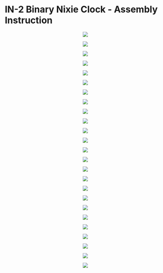 # IN-2 Binary Nixie Clock - Assembly Instruction

<p align="center"><img src="https://github.com/marcinsaj/IN2-Binary-Nixie-Clock/blob/master/extras/assembly-instruction/in2-binary-nixie-clock-assembly-instruction_12.png"></p>

<p align="center"><img src="https://github.com/marcinsaj/IN2-Binary-Nixie-Clock/blob/master/extras/assembly-instruction/images/in2-binary-nixie-clock-assembly-instruction-images_01.jpg"></p>
<p align="center"><img src="https://github.com/marcinsaj/IN2-Binary-Nixie-Clock/blob/master/extras/assembly-instruction/images/in2-binary-nixie-clock-assembly-instruction-images_02.jpg"></p>
<p align="center"><img src="https://github.com/marcinsaj/IN2-Binary-Nixie-Clock/blob/master/extras/assembly-instruction/images/in2-binary-nixie-clock-assembly-instruction-images_03.jpg"></p>
<p align="center"><img src="https://github.com/marcinsaj/IN2-Binary-Nixie-Clock/blob/master/extras/assembly-instruction/images/in2-binary-nixie-clock-assembly-instruction-images_04.jpg"></p>
<p align="center"><img src="https://github.com/marcinsaj/IN2-Binary-Nixie-Clock/blob/master/extras/assembly-instruction/images/in2-binary-nixie-clock-assembly-instruction-images_05.jpg"></p>
<p align="center"><img src="https://github.com/marcinsaj/IN2-Binary-Nixie-Clock/blob/master/extras/assembly-instruction/images/in2-binary-nixie-clock-assembly-instruction-images_06.jpg"></p>
<p align="center"><img src="https://github.com/marcinsaj/IN2-Binary-Nixie-Clock/blob/master/extras/assembly-instruction/images/in2-binary-nixie-clock-assembly-instruction-images_07.jpg"></p>
<p align="center"><img src="https://github.com/marcinsaj/IN2-Binary-Nixie-Clock/blob/master/extras/assembly-instruction/images/in2-binary-nixie-clock-assembly-instruction-images_08.jpg"></p>
<p align="center"><img src="https://github.com/marcinsaj/IN2-Binary-Nixie-Clock/blob/master/extras/assembly-instruction/images/in2-binary-nixie-clock-assembly-instruction-images_09.jpg"></p>
<p align="center"><img src="https://github.com/marcinsaj/IN2-Binary-Nixie-Clock/blob/master/extras/assembly-instruction/images/in2-binary-nixie-clock-assembly-instruction-images_10.jpg"></p>
<p align="center"><img src="https://github.com/marcinsaj/IN2-Binary-Nixie-Clock/blob/master/extras/assembly-instruction/images/in2-binary-nixie-clock-assembly-instruction-images_11.jpg"></p>


<p align="center"><img src="https://github.com/marcinsaj/IN2-Binary-Nixie-Clock/blob/master/extras/assembly-instruction/in2-binary-nixie-clock-assembly-instruction_01.png"></p>
<p align="center"><img src="https://github.com/marcinsaj/IN2-Binary-Nixie-Clock/blob/master/extras/assembly-instruction/in2-binary-nixie-clock-assembly-instruction_02.png"></p>
<p align="center"><img src="https://github.com/marcinsaj/IN2-Binary-Nixie-Clock/blob/master/extras/assembly-instruction/in2-binary-nixie-clock-assembly-instruction_03.png"></p>
<p align="center"><img src="https://github.com/marcinsaj/IN2-Binary-Nixie-Clock/blob/master/extras/assembly-instruction/in2-binary-nixie-clock-assembly-instruction_04.png"></p>
<p align="center"><img src="https://github.com/marcinsaj/IN2-Binary-Nixie-Clock/blob/master/extras/assembly-instruction/in2-binary-nixie-clock-assembly-instruction_05.png"></p>
<p align="center"><img src="https://github.com/marcinsaj/IN2-Binary-Nixie-Clock/blob/master/extras/assembly-instruction/in2-binary-nixie-clock-assembly-instruction_06.png"></p>
<p align="center"><img src="https://github.com/marcinsaj/IN2-Binary-Nixie-Clock/blob/master/extras/assembly-instruction/in2-binary-nixie-clock-assembly-instruction_07.png"></p>
<p align="center"><img src="https://github.com/marcinsaj/IN2-Binary-Nixie-Clock/blob/master/extras/assembly-instruction/in2-binary-nixie-clock-assembly-instruction_08.png"></p>
<p align="center"><img src="https://github.com/marcinsaj/IN2-Binary-Nixie-Clock/blob/master/extras/assembly-instruction/in2-binary-nixie-clock-assembly-instruction_09.png"></p>

<p align="center"><img src="https://github.com/marcinsaj/IN2-Binary-Nixie-Clock/blob/master/extras/assembly-instruction/images/in2-binary-nixie-clock-assembly-instruction-images_11.jpg"></p>

<p align="center"><img src="https://github.com/marcinsaj/IN2-Binary-Nixie-Clock/blob/master/extras/assembly-instruction/in2-binary-nixie-clock-assembly-instruction_10.png"></p>
<p align="center"><img src="https://github.com/marcinsaj/IN2-Binary-Nixie-Clock/blob/master/extras/assembly-instruction/in2-binary-nixie-clock-assembly-instruction_11.png"></p>
<p align="center"><img src="https://github.com/marcinsaj/IN2-Binary-Nixie-Clock/blob/master/extras/assembly-instruction/in2-binary-nixie-clock-assembly-instruction_12.png"></p>
